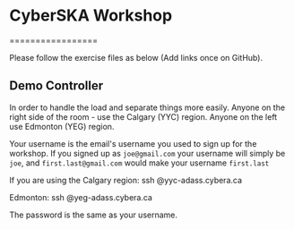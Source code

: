 # CyberSKA Workshop
=================

Please follow the exercise files as below (Add links once on GitHub).

## Demo Controller

In order to handle the load and separate things more easily. Anyone on the right side of the room - use the Calgary (YYC) region. Anyone on the left use Edmonton (YEG) region.

Your username is the email's username you used to sign up for the workshop. If you signed up as `joe@gmail.com` your username will simply be `joe`, and `first.last@gmail.com` would make your username `first.last`

If you are using the Calgary region:
    ssh <your name>@yyc-adass.cybera.ca

Edmonton:
    ssh <your name>@yeg-adass.cybera.ca

The password is the same as your username.
